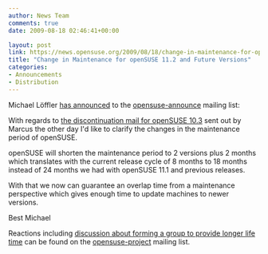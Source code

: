```yaml
---
author: News Team
comments: true
date: 2009-08-18 02:46:41+00:00

layout: post
link: https://news.opensuse.org/2009/08/18/change-in-maintenance-for-opensuse-11-2-and-future-versions/
title: "Change in Maintenance for openSUSE 11.2 and Future Versions"
categories:
- Announcements
- Distribution
---
```

Michael Löffler [has announced](http://lists.opensuse.org/opensuse-announce/2009-08/msg00009.html) to the [opensuse-announce](http://lists.opensuse.org/opensuse-announce/) mailing list:



<blockquote></blockquote>

With regards to [the discontinuation mail for openSUSE 10.3](http://lists.opensuse.org/opensuse-announce/2009-08/msg00008.html) sent out by Marcus the other day I'd like to clarify the changes in the maintenance period of openSUSE.

openSUSE will shorten the maintenance period to 2 versions plus 2 months which translates with the current release cycle of 8 months to 18 months instead of 24 months we had with openSUSE 11.1 and previous releases.

With that we now can guarantee an overlap time from a maintenance perspective which gives enough time to update machines to newer versions.

Best
Michael </blockquote>
 
 

Reactions including [discussion about forming a group to provide longer life time](http://lists.opensuse.org/opensuse-project/2009-08/msg00511.html) can be found on the [opensuse-project](http://lists.opensuse.org/opensuse-project/) mailing list.		
